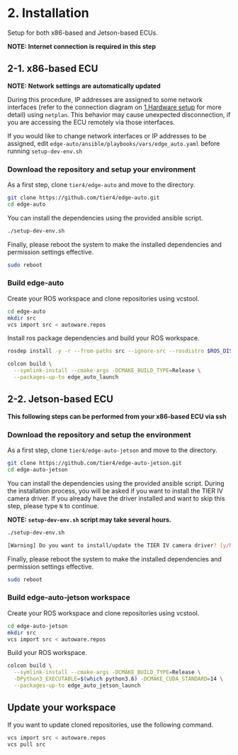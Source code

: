 # 2. Installation

Setup for both x86-based and Jetson-based ECUs.

**NOTE: Internet connection is required in this step**

## 2-1. x86-based ECU

**NOTE: Network settings are automatically updated**

During this procedure, IP addresses are assigned to some network interfaces (refer to the connection diagram on [1.Hardware setup](01_hardware_setup.md) for more detail) using `netplan`.
This behavior may cause unexpected disconnection, if you are accessing the ECU remotely via those interfaces.

If you would like to change network interfaces or IP addresses to be assigned, edit `edge-auto/ansible/playbooks/vars/edge_auto.yaml` before running `setup-dev-env.sh`

### Download the repository and setup your environment

As a first step, clone `tier4/edge-auto` and move to the directory.

```sh
git clone https://github.com/tier4/edge-auto.git
cd edge-auto
```

You can install the dependencies using the provided ansible script.

```sh
./setup-dev-env.sh
```

Finally, please reboot the system to make the installed dependencies and permission settings effective.

```sh
sudo reboot
```

### Build edge-auto

Create your ROS workspace and clone repositories using vcstool.

```sh
cd edge-auto
mkdir src
vcs import src < autoware.repos
```

Install ros package dependencies and build your ROS workspace.

```sh
rosdep install -y -r --from-paths src --ignore-src --rosdistro $ROS_DISTRO

colcon build \
  --symlink-install --cmake-args -DCMAKE_BUILD_TYPE=Release \
  --packages-up-to edge_auto_launch
```

## 2-2. Jetson-based ECU

**This following steps can be performed from your x86-based ECU via ssh**

### Download the repository and setup the environment

As a first step, clone `tier4/edge-auto-jetson` and move to the directory.

```sh
git clone https://github.com/tier4/edge-auto-jetson.git
cd edge-auto-jetson
```

You can install the dependencies using the provided ansible script.
During the installation process, you will be asked if you want to install the TIER IV camera driver.
If you already have the driver installed and want to skip this step, please type `N` to continue.

**NOTE: `setup-dev-env.sh` script may take several hours.**

```sh
./setup-dev-env.sh

[Warning] Do you want to install/update the TIER IV camera driver? [y/N]:
```

Finally, please reboot the system to make the installed dependencies and permission settings effective.

```sh
sudo reboot
```

### Build edge-auto-jetson workspace

Create your ROS workspace and clone repositories using vcstool.

```sh
cd edge-auto-jetson
mkdir src
vcs import src < autoware.repos
```

Build your ROS workspace.

```sh
colcon build \
  --symlink-install --cmake-args -DCMAKE_BUILD_TYPE=Release \
  -DPython3_EXECUTABLE=$(which python3.6) -DCMAKE_CUDA_STANDARD=14 \
  --packages-up-to edge_auto_jetson_launch
```

## Update your workspace

If you want to update cloned repositories, use the following command.

```sh
vcs import src < autoware.repos
vcs pull src
```
